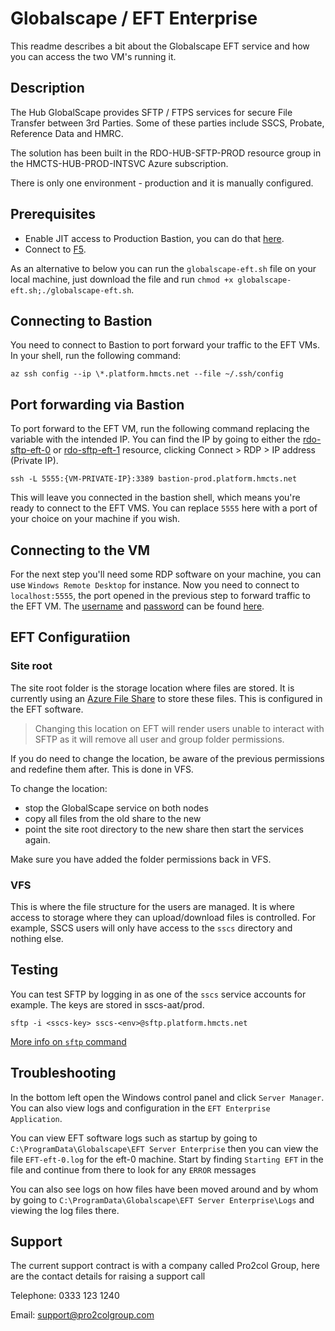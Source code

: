 # Globalscape / EFT Enterprise

This readme describes a bit about the Globalscape EFT service and how you can access the two VM's running it.

## Description

The Hub GlobalScape provides SFTP / FTPS services for secure File Transfer between 3rd Parties. Some of these parties include SSCS, Probate, Reference Data and HMRC.

The solution has been built in the RDO-HUB-SFTP-PROD resource group in the HMCTS-HUB-PROD-INTSVC Azure subscription.

There is only one environment - production and it is manually configured.

## Prerequisites

* Enable JIT access to Production Bastion, you can do that [here](https://myaccess.microsoft.com/).
* Connect to [F5](https://portal.platform.hmcts.net). 

As an alternative to below you can run the `globalscape-eft.sh` file on your local machine, just download the file and run `chmod +x globalscape-eft.sh;./globalscape-eft.sh`.


## Connecting to Bastion

You need to connect to Bastion to port forward your traffic to the EFT VMs. In your shell, run the following command:

```
az ssh config --ip \*.platform.hmcts.net --file ~/.ssh/config
```

## Port forwarding via Bastion

To port forward to the EFT VM, run the following command replacing the variable with the intended IP. You can find the IP by going to either the [rdo-sftp-eft-0](https://portal.azure.com/#@HMCTS.NET/resource/subscriptions/0978315c-75fe-4ada-9d11-1eb5e0e0b214/resourceGroups/RDO-HUB-SFTP-PROD/providers/Microsoft.Compute/virtualMachines/rdo-sftp-eft-0/overview) or [rdo-sftp-eft-1](https://portal.azure.com/#@HMCTS.NET/resource/subscriptions/0978315c-75fe-4ada-9d11-1eb5e0e0b214/resourceGroups/RDO-HUB-SFTP-PROD/providers/Microsoft.Compute/virtualMachines/rdo-sftp-eft-1/overview) resource, clicking Connect > RDP > IP address (Private IP).

```
ssh -L 5555:{VM-PRIVATE-IP}:3389 bastion-prod.platform.hmcts.net
```

This will leave you connected in the bastion shell, which means you're ready to connect to the EFT VMS. You can replace `5555` here with a port of your choice on your machine if you wish.

## Connecting to the VM

For the next step you'll need some RDP software on your machine, you can use `Windows Remote Desktop` for instance. Now you need to connect to `localhost:5555`, the port opened in the previous step to forward traffic to the EFT VM. The [username](https://portal.azure.com/#@HMCTS.NET/asset/Microsoft_Azure_KeyVault/Secret/https://rdo-ftps-kvs.vault.azure.net/secrets/admin-username) and [password](https://portal.azure.com/#@HMCTS.NET/asset/Microsoft_Azure_KeyVault/Secret/https://rdo-ftps-kvs.vault.azure.net/secrets/sftpadmin) can be found [here](https://portal.azure.com/#@HMCTS.NET/resource/subscriptions/0978315c-75fe-4ada-9d11-1eb5e0e0b214/resourceGroups/rdo-hub-sftp-prod/providers/Microsoft.KeyVault/vaults/rdo-ftps-kvs/secrets). 

## EFT Configuratiion

### Site root

The site root folder is the storage location where files are stored. It is currently using an [Azure File Share](https://portal.azure.com/#@HMCTS.NET/resource/subscriptions/0978315c-75fe-4ada-9d11-1eb5e0e0b214/resourceGroups/rdo-hub-sftp-prod/providers/Microsoft.Storage/storageAccounts/rdohubsftpprod/overview) to store these files. This is configured in the EFT software.

> Changing this location on EFT will render users unable to interact with SFTP as it will remove all user and group folder permissions. 

If you do need to change the location, be aware of the previous permissions and redefine them after. This is done in VFS.

To change the location:
- stop the GlobalScape service on both nodes
- copy all files from the old share to the new
- point the site root directory to the new share then start the services again.

Make sure you have added the folder permissions back in VFS.

### VFS

This is where the file structure for the users are managed. It is where access to storage where they can upload/download files is controlled. For example, SSCS users will only have access to the `sscs` directory and nothing else.

## Testing

You can test SFTP by logging in as one of the `sscs` service accounts for example. The keys are stored in sscs-aat/prod.

```
sftp -i <sscs-key> sscs-<env>@sftp.platform.hmcts.net 
```

[More info on `sftp` command](https://linuxize.com/post/how-to-use-linux-sftp-command-to-transfer-files/)

## Troubleshooting

In the bottom left open the Windows control panel and click `Server Manager`. You can also view logs and configuration in the `EFT Enterprise Application`. 

You can view EFT software logs such as startup by going to `C:\ProgramData\Globalscape\EFT Server Enterprise` then you can view the file `EFT-eft-0.log` for the eft-0 machine. Start by finding `Starting EFT` in the file and continue from there to look for any `ERROR` messages

You can also see logs on how files have been moved around and by whom by going to `C:\ProgramData\Globalscape\EFT Server Enterprise\Logs` and viewing the log files there.

## Support

The current support contract is with a company called Pro2col Group, here are the contact details for raising a support call

Telephone: 0333 123 1240

Email: support@pro2colgroup.com
